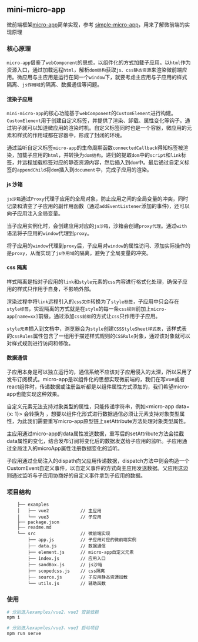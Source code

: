 ## mini-micro-app

微前端框架[micro-app](https://github.com/micro-zoe/micro-app)简单实现，参考 [simple-micro-app](https://github.com/bailicangdu/simple-micro-app)，用来了解微前端的实现原理

### 核心原理
`micro-app`借鉴了`webComponent`的思想，以组件化的方式加载子应用。以`html`作为资源入口，通过加载远程`html`，解析`dom结构`获取`js、css静态资源`来渲染微前端应用。微应用与主应用是运行在同一个`window`下，就要考虑主应用与子应用的样式隔离、`js作用域`的隔离、数据通信等问题。

#### 渲染子应用
`mini-micro-app`的核心功能基于`webComponent`的`CustomElement`进行构建。`CustomElement`用于创建自定义标签，并提供了渲染、卸载、属性变化等钩子。通过钩子就可以知道微应用的渲染时机。自定义标签同时也是一个容器，微应用的元素和样式的作用域都在容器中，形成了封闭的环境。

通过监听自定义标签`micro-app`的生命周期函数`connectedCallback`得知标签被渲染，加载子应用的`html`，并转换为`dom结构`。递归的提取`dom`中的`script`和`link`标签，并远程加载标签对应的静态资源内容，然后插入到`dom`中。最后通过自定义标签的`appendChild`将`dom`插入到`document`中，完成子应用的渲染。
#### js 沙箱
`js沙箱`通过`Proxy`代理子应用的全局对象，防止应用之间的全局变量的冲突，同时记录和清空了子应用的副作用函数（通过`addEventListener`添加的事件)，还可以向子应用注入全局变量。

当子应用实例化时，会创建应用对应的`js沙箱`，沙箱会创建`proxy代理`。通过`with`语法将子应用的`window`代理到`proxy`。

将子应用的`window`代理到`proxy`后，子应用对`window`的属性访问、添加实际操作的是`proxy`，从而实现了`js作用域`的隔离，避免了全局变量的冲突。
#### css 隔离
样式隔离是指对子应用的`link`和`style`元素的`css`内容进行格式化处理，确保子应用的样式只作用于自身，不影响外部。

渲染过程中将`link`远程引入的`css文件`转换为了`style标签`，子应用中只会存在`style标签`，实现隔离的方式就是在`style`的每一条`css规则`前加上`micro-app[name=xx]`前缀。通过添加`css前缀`的方式让`css`只作用于子应用。

`style元素`插入到文档中，浏览器会为`style`创建`CSSStyleSheet样式表`，该样式表的`cssRules`属性包含了一组用于描述样式规则的`CSSRule`对象，通过该对象就可以对样式规则进行访问和修改。
#### 数据通信
子应用本身是可以独立运行的，通信系统不应该对子应用侵入的太深，所以采用了发布订阅模式。micro-app是以组件化的思想实现微前端的，我们在写vue或者react组件时，传递数据或注册监听都是以组件属性方式添加的，我们希望micro-app也能实现这种效果。

自定义元素无法支持对象类型的属性，只能传递字符串，例如<micro-app data={x: 1}></micro-app> 会转换为 <micro-app data='[object Object]'></micro-app>，想要以组件化形式进行数据通信必须让元素支持对象类型属性，为此我们需要重写micro-app原型链上setAttribute方法处理对象类型属性。

主应用通过micro-app的data属性发送数据，重写后的setAttribute方法会拦截data属性的变化，结合发布订阅将变化后的数据发送给子应用的监听。子应用通过全局注入的microApp属性注册数据变化的监听。

子应用通过全局注入的dispath向父应用传递数据，dispatch方法中则会构造一个CustomEvent自定义事件，以自定义事件的方式向主应用发送数据。父应用这边则通过监听与子应用协商好的自定义事件拿到子应用的数据。

### 项目结构
``` 
    ├── examples
    │   ├── vue2            // 主应用
    │   └── vue3            // 子应用
    ├── package.json
    ├── readme.md
    └── src                 // 微前端实现
        ├── app.js          // 子应用对应的微前端实例
        ├── data.js         // 数据通信
        ├── element.js      // micro-app自定义元素
        ├── index.js        // 应用入口
        ├── sandBox.js      // js沙箱
        ├── scopedcss.js    // css隔离
        ├── source.js       // 子应用静态资源加载
        └── utils.js        // 辅助函数
```

### 使用
```bash
# 分别进入examples/vue2、vue3 安装依赖
npm i

# 分别进入exapmles/vue3、vue3 启动项目
npm run serve
```